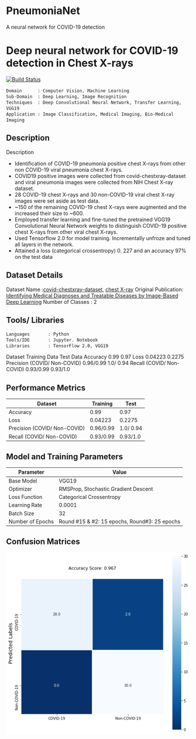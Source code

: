# PneumoniaNet
A neural network for COVID-19 detection
# Deep neural network for COVID-19 detection in Chest X-rays
[![Build Status](https://travis-ci.org/joemccann/dillinger.svg?branch=master)](https://travis-ci.org/joemccann/dillinger)

```
Domain 		: Computer Vision, Machine Learning
Sub-Domain	: Deep Learning, Image Recognition
Techniques	: Deep Convolutional Neural Network, Transfer Learning, VGG19
Application	: Image Classification, Medical Imaging, Bio-Medical Imaging
```


## Description
Description
* Identification of COVID-19 pneumonia positive chest X-rays from other non COVID-19 viral pneumonia chest X-rays.
* COVID19 positive images were collected from covid-chestxray-dataset and viral pneumonia images were collected from NIH Chest X-ray dataset.
* 28 COVID-19 chest X-rays and 30 non-COVID-19 viral chest X-ray images were set aside as test data.
* ~150 of the remaining COVID-19 chest X-rays were augmented and the increased their size to ~600.
* Employed transfer learning and fine-tuned the pretrained VGG19 Convolutional Neural Network weights to distinguish COVID-19 positive chest X-rays from other viral chest X-rays. 
* Used Tensorflow 2.0 for model training. Incrementally unfroze and tuned all layers in the network.
* Attained a loss (categorical crossentropy) 0. 227 and an accuracy 97% on the test data


## Dataset Details

Dataset Name		    :[covid-chestxray-dataset](https://github.com/ieee8023/covid-chestxray-dataset), [chest X-ray](http://www.cell.com/cell/fulltext/S0092-8674(18)30154-5)
Original Publication: [Identifying Medical Diagnoses and Treatable Diseases by Image-Based Deep Learning](https://www.kaggle.com/paultimothymooney/chest-xray-pneumonia)
Number of Classes		: 2

## Tools/ Libraries
```
Languages	    : Python
Tools/IDE	    : Jupyter. Notebook
Libraries	    : TensorFlow 2.0, VGG19
```

Dataset	Training Data	Test Data
Accuracy	0.99	0.97
Loss	0.04223	0.2275
Precision
(COVID/ Non-COVID)	0.96/0.99	1.0/ 0.94
Recall
(COVID/ Non-COVID)	0.93/0.99	0.93/1.0
		


## Performance Metrics
| Dataset | Training | Test |
| ------- | -------- | ---------- |
| Accuracy | 0.99	| 0.97 |
| Loss | 0.04223 | 0.2275 |
| Precision (COVID/ Non-COVID)| 0.96/0.99 | 1.0/ 0.94 |
 | Recall (COVID/ Non-COVID)| 0.93/0.99 |	0.93/1.0 |

## Model and Training Parameters
| Parameter | Value |
| --------- | ----- |
| Base Model |VGG19	| 
| Optimizer | RMSProp, Stochastic Gradient Descent |
| Loss Function | Categorical Crossentropy |
| Learning Rate | 0.0001 |
| Batch Size | 32 |
| Number of Epochs | Round #15 & #2: 15 epochs, Round#3: 25 epochs |	
 

## Confusion Matrices
![VGG19](confusion_matrix_03.png)


